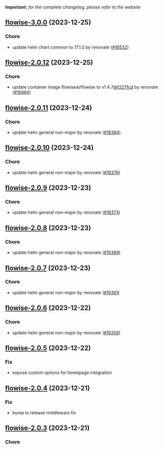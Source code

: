 **Important:**
*for the complete changelog, please refer to the website*




## [flowise-3.0.0](https://github.com/truecharts/charts/compare/flowise-2.0.12...flowise-3.0.0) (2023-12-25)

### Chore

- update helm chart common to 17.1.0 by renovate ([#16532](https://github.com/truecharts/charts/issues/16532))
  
  


## [flowise-2.0.12](https://github.com/truecharts/charts/compare/flowise-2.0.11...flowise-2.0.12) (2023-12-25)

### Chore

- update container image flowiseai/flowise to v1.4.7[@f227fcd](https://github.com/f227fcd) by renovate ([#16464](https://github.com/truecharts/charts/issues/16464))
  
  


## [flowise-2.0.11](https://github.com/truecharts/charts/compare/flowise-2.0.10...flowise-2.0.11) (2023-12-24)

### Chore

- update helm general non-major by renovate ([#16384](https://github.com/truecharts/charts/issues/16384))
  
  


## [flowise-2.0.10](https://github.com/truecharts/charts/compare/flowise-2.0.9...flowise-2.0.10) (2023-12-24)

### Chore

- update helm general non-major by renovate ([#16376](https://github.com/truecharts/charts/issues/16376))
  
  


## [flowise-2.0.9](https://github.com/truecharts/charts/compare/flowise-2.0.8...flowise-2.0.9) (2023-12-23)

### Chore

- update helm general non-major by renovate ([#16373](https://github.com/truecharts/charts/issues/16373))
  
  


## [flowise-2.0.8](https://github.com/truecharts/charts/compare/flowise-2.0.7...flowise-2.0.8) (2023-12-23)

### Chore

- update helm general non-major by renovate ([#16369](https://github.com/truecharts/charts/issues/16369))
  
  


## [flowise-2.0.7](https://github.com/truecharts/charts/compare/flowise-2.0.6...flowise-2.0.7) (2023-12-23)

### Chore

- update helm general non-major by renovate ([#16361](https://github.com/truecharts/charts/issues/16361))
  
  


## [flowise-2.0.6](https://github.com/truecharts/charts/compare/flowise-2.0.5...flowise-2.0.6) (2023-12-22)

### Chore

- update helm general non-major by renovate ([#16359](https://github.com/truecharts/charts/issues/16359))
  
  


## [flowise-2.0.5](https://github.com/truecharts/charts/compare/flowise-2.0.4...flowise-2.0.5) (2023-12-22)

### Fix

- expose custom options for homepage integration
  
  


## [flowise-2.0.4](https://github.com/truecharts/charts/compare/flowise-2.0.3...flowise-2.0.4) (2023-12-21)

### Fix

- bump to release middleware fix
  
  


## [flowise-2.0.3](https://github.com/truecharts/charts/compare/flowise-2.0.2...flowise-2.0.3) (2023-12-21)

### Chore
